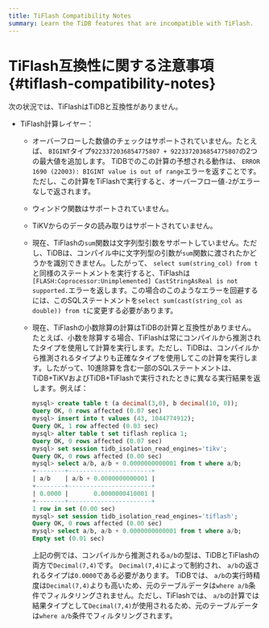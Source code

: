 ```yaml
---
title: TiFlash Compatibility Notes
summary: Learn the TiDB features that are incompatible with TiFlash.
---
```


# TiFlash互換性に関する注意事項 {#tiflash-compatibility-notes}

次の状況では、TiFlashはTiDBと互換性がありません。

-   TiFlash計算レイヤー：
    -   オーバーフローした数値のチェックはサポートされていません。たとえば、 `BIGINT`タイプ`9223372036854775807 + 9223372036854775807`の2つの最大値を追加します。 TiDBでのこの計算の予想される動作は、 `ERROR 1690 (22003): BIGINT value is out of range`エラーを返すことです。ただし、この計算をTiFlashで実行すると、オーバーフロー値`-2`がエラーなしで返されます。
    -   ウィンドウ関数はサポートされていません。
    -   TiKVからのデータの読み取りはサポートされていません。
    -   現在、TiFlashの`sum`関数は文字列型引数をサポートしていません。ただし、TiDBは、コンパイル中に文字列型の引数が`sum`関数に渡されたかどうかを識別できません。したがって、 `select sum(string_col) from t`と同様のステートメントを実行すると、TiFlashは`[FLASH:Coprocessor:Unimplemented] CastStringAsReal is not supported.`エラーを返します。この場合のこのようなエラーを回避するには、このSQLステートメントを`select sum(cast(string_col as double)) from t`に変更する必要があります。
    -   現在、TiFlashの小数除算の計算はTiDBの計算と互換性がありません。たとえば、小数を除算する場合、TiFlashは常にコンパイルから推測されたタイプを使用して計算を実行します。ただし、TiDBは、コンパイルから推測されるタイプよりも正確なタイプを使用してこの計算を実行します。したがって、10進除算を含む一部のSQLステートメントは、TiDB+TiKVおよびTiDB+TiFlashで実行されたときに異なる実行結果を返します。例えば：

        ```sql
        mysql> create table t (a decimal(3,0), b decimal(10, 0));
        Query OK, 0 rows affected (0.07 sec)
        mysql> insert into t values (43, 1044774912);
        Query OK, 1 row affected (0.03 sec)
        mysql> alter table t set tiflash replica 1;
        Query OK, 0 rows affected (0.07 sec)
        mysql> set session tidb_isolation_read_engines='tikv';
        Query OK, 0 rows affected (0.00 sec)
        mysql> select a/b, a/b + 0.0000000000001 from t where a/b;
        +--------+-----------------------+
        | a/b    | a/b + 0.0000000000001 |
        +--------+-----------------------+
        | 0.0000 |       0.0000000410001 |
        +--------+-----------------------+
        1 row in set (0.00 sec)
        mysql> set session tidb_isolation_read_engines='tiflash';
        Query OK, 0 rows affected (0.00 sec)
        mysql> select a/b, a/b + 0.0000000000001 from t where a/b;
        Empty set (0.01 sec)
        ```

        上記の例では、コンパイルから推測される`a/b`の型は、TiDBとTiFlashの両方で`Decimal(7,4)`です。 `Decimal(7,4)`によって制約され、 `a/b`の返されるタイプは`0.0000`である必要があります。 TiDBでは、 `a/b`の実行時精度は`Decimal(7,4)`よりも高いため、元のテーブルデータは`where a/b`条件でフィルタリングされません。ただし、TiFlashでは、 `a/b`の計算では結果タイプとして`Decimal(7,4)`が使用されるため、元のテーブルデータは`where a/b`条件でフィルタリングされます。
